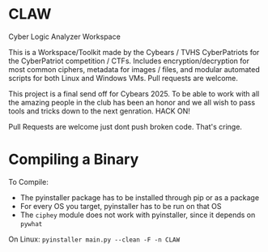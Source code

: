 # CLAW
Cyber Logic Analyzer Workspace

This is a Workspace/Toolkit made by the Cybears / TVHS CyberPatriots for the CyberPatriot competition / CTFs. Includes encryption/decryption for most common ciphers, metadata for images / files, and modular automated scripts for both Linux and Windows VMs. Pull requests are welcome.

This project is a final send off for Cybears 2025. To be able to work with all the amazing people in the club has been an honor and we all wish to pass tools and tricks down to the next genration. HACK ON!

Pull Requests are welcome just dont push broken code. That's cringe.

# Compiling a Binary

To Compile:
- The pyinstaller package has to be installed through pip or as a package
- For every OS you target, pyinstaller has to be run on that OS
- The `ciphey` module does not work with pyinstaller, since it depends on `pywhat`

On Linux:
  `pyinstaller main.py --clean -F -n CLAW`
